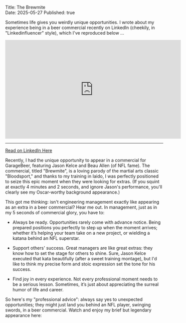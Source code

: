 Title: The Brewmite  
Date: 2025-05-27 
Published: true  

Sometimes life gives you weirdly unique opportunities. I wrote about my experience being in a beer commercial recently on LinkedIn (cheekily, in "Linkedinfluencer" style), which I've reproduced below ...

<iframe width="560" height="315" src="https://www.youtube.com/embed/nKPLiiZQ98o?si=LjcQ38VulBZhk1Yt" title="YouTube video player" frameborder="0" allow="accelerometer; autoplay; clipboard-write; encrypted-media; gyroscope; picture-in-picture; web-share" referrerpolicy="strict-origin-when-cross-origin" allowfullscreen></iframe>

-----

[Read on LinkedIn Here](https://www.linkedin.com/posts/joelmartinez_brewmite-activity-7321626162495971328-svAY?utm_source=share&utm_medium=member_desktop&rcm=ACoAAAA-I2IBOZ7h68PPOCTTaLjsgdkhed1XBSw)

Recently, I had the unique opportunity to appear in a commercial for GarageBeer, featuring Jason Kelce and Beau Allen (of NFL fame). The commercial, titled "Brewmite", is a loving parody of the martial arts classic "Bloodsport," and thanks to my training in Iaido, I was perfectly positioned to seize this epic moment when they were looking for extras. (If you squint at exactly 4 minutes and 2 seconds, and ignore Jason's performance, you'll clearly see my Oscar-worthy background appearance.)

This got me thinking: isn't engineering management exactly like appearing as an extra in a beer commercial? Hear me out. In management, just as in my 5 seconds of commercial glory, you have to:

- Always be ready. Opportunities rarely come with advance notice. Being prepared positions you perfectly to step up when the moment arrives; whether it’s helping your team take on a new project, or wielding a katana behind an NFL superstar.

- Support others' success. Great managers are like great extras: they know how to set the stage for others to shine. Sure, Jason Kelce executed that kata beautifully (after a sweet training montage), but I'd like to think my precise form and stoic expression set the tone for his success.

- Find joy in every experience. Not every professional moment needs to be a serious lesson. Sometimes, it’s just about appreciating the surreal humor of life and career.

So here's my "professional advice": always say yes to unexpected opportunities; they might just land you behind an NFL player, swinging swords, in a beer commercial.
Watch and enjoy my brief but legendary appearance here:
